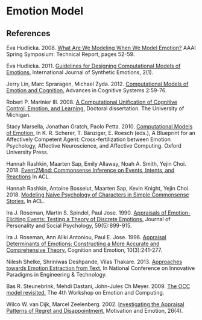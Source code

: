 # Emotion Model

## References

Eva Hudlicka. 2008. [What Are We Modeling When We Model Emotion?](https://github.com/threelittlemonkeys/emotion-model/blob/master/references/hudlicka_2008.pdf) AAAI Spring Symposium: Technical Report, pages 52-59.

Eva Hudlicka. 2011. [Guidelines for Designing Computational Models of Emotions.](https://github.com/threelittlemonkeys/emotion-model/blob/master/references/hudlicka_2011.pdf) International Journal of Synthetic Emotions, 2(1).

Jerry Lin, Marc Spraragen, Michael Zyda. 2012. [Computational Models of Emotion and Cognition.](https://github.com/threelittlemonkeys/emotion-model/blob/master/references/lin_et_al_2012.pdf) Advances in Cognitive Systems 2:59-76.

Robert P. Marinier III. 2008. [A Computational Unification of Cognitive Control, Emotion, and Learning.](https://github.com/threelittlemonkeys/emotion-model/blob/master/references/marinier_iii_2008.pdf) Doctoral dissertation. The University of Michigan.

Stacy Marsella, Jonathan Gratch, Paolo Petta. 2010. [Computational Models of Emotion.](https://github.com/threelittlemonkeys/emotion-model/blob/master/references/marsella_et_al_2010.pdf) In K. R. Scherer, T. Bänziger, E. Roesch (eds.), A Blueprint for an Affectively Competent Agent: Cross-fertilization between Emotion Psychology, Affective Neuroscience, and Affective Computing. Oxford University Press.

Hannah Rashkin, Maarten Sap, Emily Allaway, Noah A. Smith, Yejin Choi. 2018. [Event2Mind: Commonsense Inference on Events, Intents, and Reactions](https://github.com/threelittlemonkeys/emotion-model/blob/master/references/rashkin_et_al_2018a.pdf) In ACL.

Hannah Rashkin, Antoine Bosselut, Maarten Sap, Kevin Knight, Yejin Choi. 2018. [Modeling Naive Psychology of Characters in Simple Commonsense Stories.](https://github.com/threelittlemonkeys/emotion-model/blob/master/references/rashkin_et_al_2018b.pdf) In ACL.

Ira J. Roseman, Martin S. Spindel, Paul Jose. 1990. [Appraisals of Emotion-Eliciting Events: Testing a Theory of Discrete Emotions.](https://github.com/threelittlemonkeys/emotion-model/blob/master/references/roseman_et_al_1990.pdf) Journal of Personality and Social Psychology, 59(5):899-915.

Ira J. Roseman, Ann Aliki Antoniou, Paul E. Jose. 1996. [Appraisal Determinants of Emotions: Constructing a More Accurate and Comprehensive Theory.](https://github.com/threelittlemonkeys/emotion-model/blob/master/references/roseman_et_al_1996.pdf) Cognition and Emotion, 10(3):241-277.

Nilesh Shelke, Shriniwas Deshpande, Vilas Thakare. 2013. [Approaches towards Emotion Extraction from Text.](https://github.com/threelittlemonkeys/emotion-model/blob/master/references/shelke_et_al_2017.pdf) In National Conference on Innovative Paradigms in Engineering & Technology.

Bas R. Steunebrink, Mehdi Dastani, John-Jules Ch Meyer. 2009. [The OCC model revisited.](https://github.com/threelittlemonkeys/emotion-model/blob/master/references/steunebrink_et_al_2009.pdf) The 4th Workshop on Emotion and Computing.

Wilco W. van Dijk, Marcel Zeelenberg. 2002. [Investigating the Appraisal Patterns of Regret and Disappointment.](https://github.com/threelittlemonkeys/emotion-model/blob/master/references/van_dijk_et_al_2002.pdf) Motivation and Emotion, 26(4).
